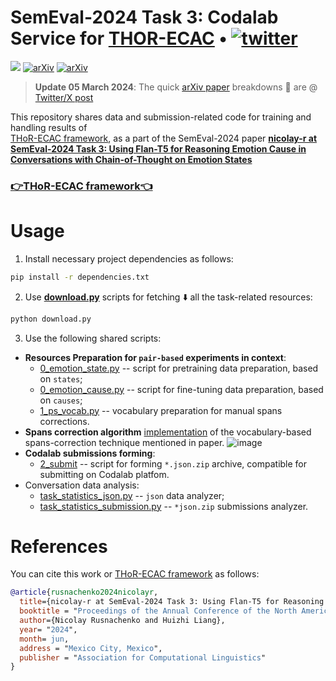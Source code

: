 # SemEval-2024 Task 3: Codalab Service for [THOR-ECAC](https://github.com/nicolay-r/THOR-ECAC) • [![twitter](https://img.shields.io/twitter/url/https/shields.io.svg?style=social)](https://twitter.com/nicolayr_/status/1777005686611751415)

![](https://img.shields.io/badge/Python-3.8-lightgreen.svg)
[![arXiv](https://img.shields.io/badge/arXiv-2404.03361-b31b1b.svg)](https://arxiv.org/abs/2404.03361)
[![arXiv](https://img.shields.io/badge/github-task_description-ffffff.svg)](https://nustm.github.io/SemEval-2024_ECAC/)

> **Update 05 March 2024**: The quick [arXiv paper](https://arxiv.org/abs/2404.03361) breakdowns 🔨 are @ [Twitter/X post](https://twitter.com/nicolayr_/status/1777005686611751415)

This repository shares data and submission-related code for training and handling results of  
[THoR-ECAC framework](https://github.com/nicolay-r/THOR-ECAC), as a part of the SemEval-2024 
paper **[nicolay-r at SemEval-2024 Task 3: Using Flan-T5 for Reasoning Emotion Cause in Conversations with Chain-of-Thought on Emotion States](https://arxiv.org/abs/2404.03361)**

### [👉THoR-ECAC framework👈](https://github.com/nicolay-r/THOR-ECAC) 

# Usage

1. Install necessary project dependencies as follows:
```bash
pip install -r dependencies.txt
```

2. Use [**download.py**](download.py) scripts for fetching ⬇️ all the task-related resources:
```bash
python download.py
```

3. Use the following shared scripts:
* **Resources Preparation for `pair-based` experiments in context**:
  * [0_emotion_state.py](e3_pair_ft/0_emotion_state.py) -- script for pretraining data preparation, based on `states`;
  * [0_emotion_cause.py](e3_pair_ft/0_emotion_cause.py) -- script for fine-tuning data preparation, based on `causes`;
  * [1_ps_vocab.py](e3_pair_ft/1_ps_vocab.py) -- vocabulary preparation for manual spans corrections.
* **Spans correction algorithm**
   [implementation](https://github.com/nicolay-r/SemEval2024-Task3/blob/b68d69da9b96f5ce6ab5b16521521d44ae1c504b/e3_pair_ft/utils_e.py#L56)
   of the vocabulary-based spans-correction technique mentioned in paper.
  ![image](https://github.com/nicolay-r/SemEval2024-Task3/assets/14871187/7f07a26d-60eb-4553-bb1b-e026d6b9d9d9)
* **Codalab submissions forming**:  
  * [2_submit](e3_pair_ft/2_submit.py) -- script for forming `*.json.zip` archive, compatible for submitting on Codalab platfom.
* Conversation data analysis:
  * [task_statistics_json.py](task_statistics_json.py) -- `json` data analyzer;
  * [task_statistics_submission.py](task_statistics_submission.py) -- `*json.zip` submissions analyzer.
  
# References
You can cite this work or [THoR-ECAC framework](https://github.com/nicolay-r/THOR-ECAC) as follows:
```bibtex
@article{rusnachenko2024nicolayr,
  title={nicolay-r at SemEval-2024 Task 3: Using Flan-T5 for Reasoning Emotion Cause in Conversations with Chain-of-Thought on Emotion States},
  booktitle = "Proceedings of the Annual Conference of the North American Chapter of the Association for Computational Linguistics",
  author={Nicolay Rusnachenko and Huizhi Liang},
  year= "2024",
  month= jun,
  address = "Mexico City, Mexico",
  publisher = "Association for Computational Linguistics"
}
```
